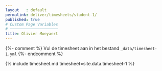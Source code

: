 ```yaml
---
layout   : default
permalink: deliver/timesheets/student-1/
published: true
# Custom Page Variables
# ─────────────────────
title: Olivier Moeyaert
---
```

{%- comment %}
Vul de timesheet aan in het bestand `_data/timesheet-1.yml`
{%- endcomment %}

{% include timesheet.md timesheet=site.data.timesheet-1 %}
